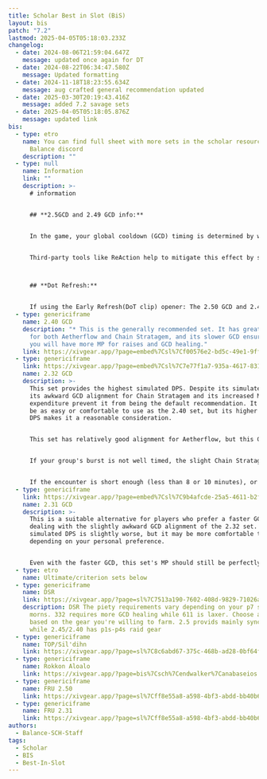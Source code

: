 ```yaml
---
title: Scholar Best in Slot (BiS)
layout: bis
patch: "7.2"
lastmod: 2025-04-05T05:18:03.233Z
changelog:
  - date: 2024-08-06T21:59:04.647Z
    message: updated once again for DT
  - date: 2024-08-22T06:34:47.580Z
    message: Updated formatting
  - date: 2024-11-18T18:23:55.634Z
    message: aug crafted general recommendation updated
  - date: 2025-03-30T20:19:43.416Z
    message: added 7.2 savage sets
  - date: 2025-04-05T05:18:05.876Z
    message: updated link
bis:
  - type: etro
    name: You can find full sheet with more sets in the scholar resources on The
      Balance discord
    description: ""
  - type: null
    name: Information
    link: ""
    description: >-
      # information


      ## **2.5GCD and 2.49 GCD info:**


      In the game, your global cooldown (GCD) timing is determined by when the game code aligns with your frame updates. This happens once per frame. If your next action doesn't sync perfectly with these frames, there can be slight delays in your GCD. This is especially noticeable on lower FPS. Fluctuating frame rates can also make your GCD more unpredictable. Over the course of a battle, these delays could mean that a gear set with a supposed 2.5 GCD might actually function more like a 2.505 GCD. Players with higher FPS will suffer the effects of this issue less but will never be able to fully eliminate them.


      Third-party tools like ReAction help to mitigate this effect by syncing your frames with when your GCD is ready. To better understand how this works for your specific character, you can make comparisons using a GCD calculator. By inputting fflogs into the calculator, you can see the actual duration of your GCDs during gameplay. It's advisable to use multiple logs for accuracy and disregard any anomalous data. For a practical tool to calculate GCDs, you can visit https://gcdcalc.fly.dev/\



      ## **Dot Refresh:**


      If using the Early Refresh(DoT clip) opener: The 2.50 GCD and 2.49 GCD sets will NOT land Biolysis under Chain Stratagem if you use Biolysis AFTER your 6th Energy Drain in the opener (the breakpoint is 2.47 GCD and requires low ping). To fix this, use Biolysis on the same GCD as your 6th Energy Drain.
  - type: genericiframe
    name: 2.40 GCD
    description: "* This is the generally recommended set. It has great alignment
      for both Aetherflow and Chain Stratagem, and its slower GCD ensures that
      you will have more MP for raises and GCD healing."
    link: https://xivgear.app/?page=embed%7Csl%7Cf00576e2-bd5c-49e1-9ffd-b97b9168f085
  - type: genericiframe
    link: https://xivgear.app/?page=embed%7Csl%7C7e77f1a7-935a-4617-831d-c6cf1d6e07da
    name: 2.32 GCD
    description: >-
      This set provides the highest simulated DPS. Despite its simulated DPS,
      its awkward GCD alignment for Chain Stratagem and its increased MP
      expenditure prevent it from being the default recommendation. It may not
      be as easy or comfortable to use as the 2.40 set, but its higher simulated
      DPS makes it a reasonable consideration.


      This set has relatively good alignment for Aetherflow, but this GCD causes Chain Stratagem to drift by 0.6-0.7s per use. That amount of drift may or may not matter.


      If your group's burst is not well timed, the slight Chain Stratagem drift is probably irrelevant. Even if your group's burst is coordinated, raid buffs tend to drift a little over the course of an encounter, so the slight Chain Stratagem drift might not actually cause it to be misaligned.


      If the encounter is short enough (less than 8 or 10 minutes), or if your group ever delays raid buffs because of mechanics or downtime, the slight Chain Stratagem drift should not be significant.
  - type: genericiframe
    link: https://xivgear.app/?page=embed%7Csl%7C9b4afcde-25a5-4611-b2fc-04658205e171
    name: 2.31 GCD
    description: >-
      This is a suitable alternative for players who prefer a faster GCD without
      dealing with the slightly awkward GCD alignment of the 2.32 set. Its
      simulated DPS is slightly worse, but it may be more comfortable to use,
      depending on your personal preference.


      Even with the faster GCD, this set's MP should still be perfectly sustainable in a somewhat organized environment where you do not expect to cast multiple raises or do a lot of GCD healing.
  - type: etro
    name: Ultimate/criterion sets below
  - type: genericiframe
    name: DSR
    link: https://xivgear.app/?page=sl%7C7513a190-7602-408d-9829-71026af81e45
    description: DSR The piety requirements vary depending on your p7 strat for akh
      morns. 332 requires more GCD healing while 611 is laxer. Choose a GCD
      based on the gear you're willing to farm. 2.5 provids mainly sync gear
      while 2.45/2.40 has p1s-p4s raid gear
  - type: genericiframe
    name: TOP/Sil'dihn
    link: https://xivgear.app/?page=sl%7C8c6abd67-375c-468b-ad28-0bf64fd7a650
  - type: genericiframe
    name: Rokkon Aloalo
    link: https://xivgear.app/?page=bis%7Csch%7Cendwalker%7Canabaseios
  - type: genericiframe
    name: FRU 2.50
    link: https://xivgear.app/?page=sl%7Cff8e55a8-a598-4bf3-abdd-bb40b66fa908&onlySetIndex=0
  - type: genericiframe
    name: FRU 2.31
    link: https://xivgear.app/?page=sl%7Cff8e55a8-a598-4bf3-abdd-bb40b66fa908&onlySetIndex=3
authors:
  - Balance-SCH-Staff
tags:
  - Scholar
  - BIS
  - Best-In-Slot
---
```

